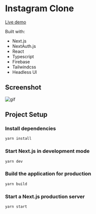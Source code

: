 # Instagram Clone

[Live demo](https://instagram-clone-alkimcaner.vercel.app/)

Built with:

- Next.js
- NextAuth.js
- React
- Typescript
- Firebase
- Tailwindcss
- Headless UI

## Screenshot

![gif](https://github.com/alkimcaner/portfolio/blob/main/public/assets/instagram.gif)

## Project Setup

### Install dependencies

```bash
yarn install
```

### Start Next.js in development mode

```bash
yarn dev
```

### Build the application for production

```bash
yarn build
```

### Start a Next.js production server

```bash
yarn start
```
